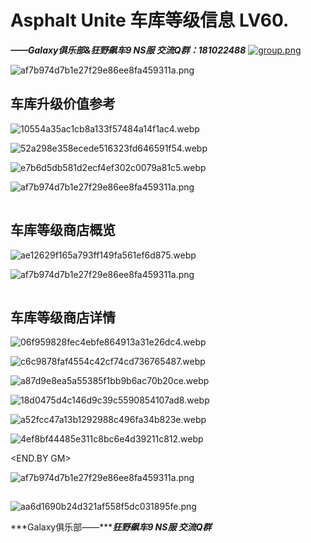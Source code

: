 # Asphalt Unite 车库等级信息 LV60.

 ***——Galaxy俱乐部&狂野飙车9 NS服 交流Q群：181022488***
 [![group.png](https://raw.githubusercontent.com/wanghaozone/image/master/image/Picgogroup.png)](https://qm.qq.com/cgi-bin/qm/qr?k=kndxmcSGo3EM99G940l0k-ua0rxJFxYu&jump_from=webapi&authKey=IO5nTMo3pgjZdVbGIb29wr5UgNGqSLUGs1R8lhGBZIdx32/rGcJb5f/+qdwQKKy8)![点击并拖拽以移动](data:image/gif;base64,R0lGODlhAQABAPABAP///wAAACH5BAEKAAAALAAAAAABAAEAAAICRAEAOw==)​

![af7b974d7b1e27f29e86ee8fa459311a.png](https://raw.githubusercontent.com/wanghaozone/image/master/image/Picgoaf7b974d7b1e27f29e86ee8fa459311a.png)

## **车库升级价值参考**

![10554a35ac1cb8a133f57484a14f1ac4.webp](https://raw.githubusercontent.com/wanghaozone/image/master/image/Picgo10554a35ac1cb8a133f57484a14f1ac4.webp)

![52a298e358ecede516323fd646591f54.webp](https://raw.githubusercontent.com/wanghaozone/image/master/image/Picgo52a298e358ecede516323fd646591f54.webp)

![e7b6d5db581d2ecf4ef302c0079a81c5.webp](https://raw.githubusercontent.com/wanghaozone/image/master/image/Picgoe7b6d5db581d2ecf4ef302c0079a81c5.webp)



![af7b974d7b1e27f29e86ee8fa459311a.png](https://raw.githubusercontent.com/wanghaozone/image/master/image/Picgoaf7b974d7b1e27f29e86ee8fa459311a.png)

![点击并拖拽以移动](data:image/gif;base64,R0lGODlhAQABAPABAP///wAAACH5BAEKAAAALAAAAAABAAEAAAICRAEAOw==)

## **车库等级商店概览**

![ae12629f165a793ff149fa561ef6d875.webp](https://raw.githubusercontent.com/wanghaozone/image/master/image/Picgoae12629f165a793ff149fa561ef6d875.webp)



![af7b974d7b1e27f29e86ee8fa459311a.png](https://raw.githubusercontent.com/wanghaozone/image/master/image/Picgoaf7b974d7b1e27f29e86ee8fa459311a.png)

![点击并拖拽以移动](data:image/gif;base64,R0lGODlhAQABAPABAP///wAAACH5BAEKAAAALAAAAAABAAEAAAICRAEAOw==)

## **车库等级商店详情**

![06f959828fec4ebfe864913a31e26dc4.webp](https://raw.githubusercontent.com/wanghaozone/image/master/image/Picgo06f959828fec4ebfe864913a31e26dc4.webp)

![c6c9878faf4554c42cf74cd736765487.webp](https://raw.githubusercontent.com/wanghaozone/image/master/image/Picgoc6c9878faf4554c42cf74cd736765487.webp)

![a87d9e8ea5a55385f1bb9b6ac70b20ce.webp](https://raw.githubusercontent.com/wanghaozone/image/master/image/Picgoa87d9e8ea5a55385f1bb9b6ac70b20ce.webp)

![18d0475d4c146d9c39c5590854107ad8.webp](https://raw.githubusercontent.com/wanghaozone/image/master/image/Picgo18d0475d4c146d9c39c5590854107ad8.webp)

![a52fcc47a13b1292988c496fa34b823e.webp](https://raw.githubusercontent.com/wanghaozone/image/master/image/Picgoa52fcc47a13b1292988c496fa34b823e.webp)

![4ef8bf44485e311c8bc6e4d39211c812.webp](https://raw.githubusercontent.com/wanghaozone/image/master/image/Picgo4ef8bf44485e311c8bc6e4d39211c812.webp)

<END.BY GM>

![af7b974d7b1e27f29e86ee8fa459311a.png](https://raw.githubusercontent.com/wanghaozone/image/master/image/Picgoaf7b974d7b1e27f29e86ee8fa459311a.png)

![点击并拖拽以移动](data:image/gif;base64,R0lGODlhAQABAPABAP///wAAACH5BAEKAAAALAAAAAABAAEAAAICRAEAOw==)

 ![aa6d1690b24d321af558f5dc031895fe.png](https://raw.githubusercontent.com/wanghaozone/image/master/image/Picgoaa6d1690b24d321af558f5dc031895fe.png)

***Galaxy俱乐部——******狂野飙车9 NS服 交流Q群***